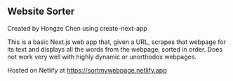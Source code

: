 ## Website Sorter
Created by Hongze Chen using create-next-app

This is a basic Next.js web app that, given a URL, scrapes that webpage for its text and displays all the words from the webpage, sorted in order.
Does not work very well with highly dynamic or unorthodox webpages.

Hosted on Netlify at https://sortmywebpage.netlify.app
